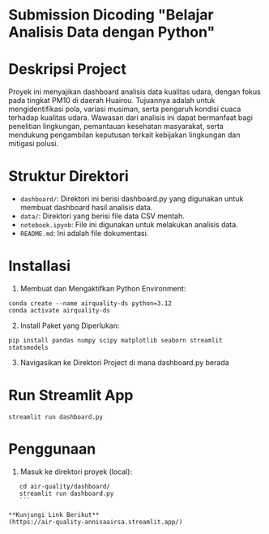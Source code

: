 # Submission Dicoding "Belajar Analisis Data dengan Python"
# Deskripsi Project

Proyek ini menyajikan dashboard analisis data kualitas udara, dengan fokus pada tingkat PM10 di daerah Huairou. Tujuannya adalah untuk mengidentifikasi pola, variasi musiman, serta pengaruh kondisi cuaca terhadap kualitas udara. Wawasan dari analisis ini dapat bermanfaat bagi penelitian lingkungan, pemantauan kesehatan masyarakat, serta mendukung pengambilan keputusan terkait kebijakan lingkungan dan mitigasi polusi.

# Struktur Direktori
- `dashboard/`: Direktori ini berisi dashboard.py yang digunakan untuk membuat dashboard hasil analisis data.
- `data/`: Direktori yang berisi file data CSV mentah.
- `notebook.ipynb`: File ini digunakan untuk melakukan analisis data.
- `README.md`: Ini adalah file dokumentasi.

# Installasi
1. Membuat dan Mengaktifkan Python Environment:
```
conda create --name airquality-ds python=3.12
conda activate airquality-ds
```
2. Install Paket yang Diperlukan:
```
pip install pandas numpy scipy matplotlib seaborn streamlit statsmodels
```
3. Navigasikan ke Direktori Project di mana dashboard.py berada

# Run Streamlit App
```
streamlit run dashboard.py
```
# Penggunaan
1. Masuk ke direktori proyek (local):
 ```shell
    cd air-quality/dashboard/
    streamlit run dashboard.py
    ```

**Kunjungi Link Berikut**
(https://air-quality-annisaairsa.streamlit.app/)
